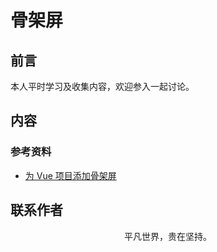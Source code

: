 # 骨架屏

## 前言

本人平时学习及收集内容，欢迎参入一起讨论。

## 内容

### 参考资料

- [为 Vue 项目添加骨架屏](https://zhuanlan.zhihu.com/p/28465598)

## 联系作者

<div align="center">
    <p>
        平凡世界，贵在坚持。
    </p>
    <img :src="$withBase('/about/contact.png')" />
</div>